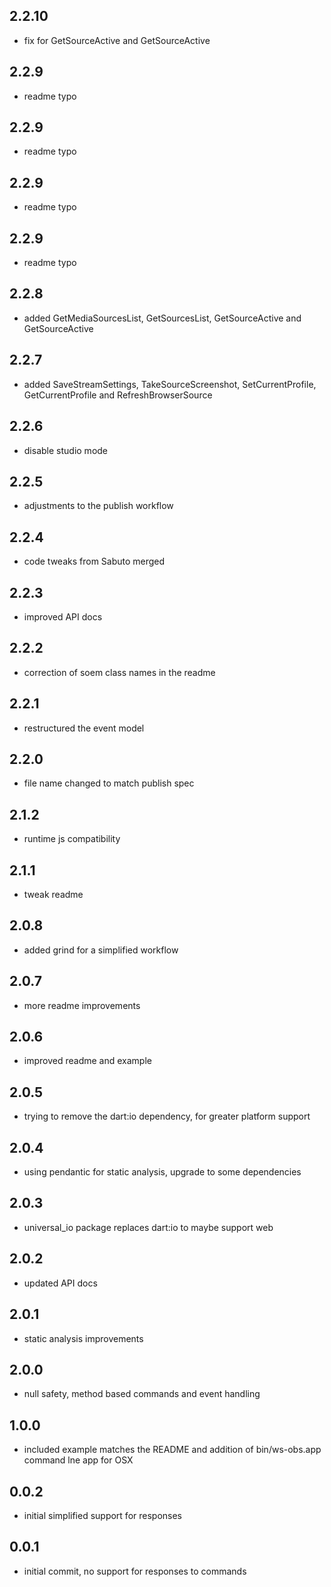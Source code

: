 
## 2.2.10
* fix for GetSourceActive and GetSourceActive

## 2.2.9
* readme typo

## 2.2.9
* readme typo

## 2.2.9
* readme typo

## 2.2.9
* readme typo

## 2.2.8
* added GetMediaSourcesList, GetSourcesList, GetSourceActive and GetSourceActive

## 2.2.7
* added SaveStreamSettings, TakeSourceScreenshot, SetCurrentProfile, GetCurrentProfile and RefreshBrowserSource

## 2.2.6
* disable studio mode

## 2.2.5
* adjustments to the publish workflow

## 2.2.4
* code tweaks from Sabuto merged

## 2.2.3
* improved API docs

## 2.2.2
* correction of soem class names in the readme

## 2.2.1
* restructured the event model

## 2.2.0
* file name changed to match publish spec

## 2.1.2
* runtime js compatibility

## 2.1.1
* tweak readme

## 2.0.8
* added grind for a simplified workflow

## 2.0.7
* more readme improvements

## 2.0.6
* improved readme and example

## 2.0.5
* trying to remove the dart:io dependency, for greater platform support

## 2.0.4
* using pendantic for static analysis, upgrade to some dependencies

## 2.0.3
* universal_io package replaces dart:io to maybe support web

## 2.0.2
* updated API docs

## 2.0.1
* static analysis improvements

## 2.0.0
* null safety, method based commands and event handling

## 1.0.0
* included example matches the README and addition of bin/ws-obs.app command lne app for OSX

## 0.0.2
* initial simplified support for responses

## 0.0.1
* initial commit, no support for responses to commands
